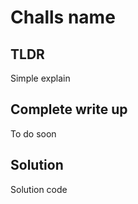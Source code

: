 # Challs name

## TLDR

Simple explain

## Complete write up

To do soon

## Solution

Solution code
